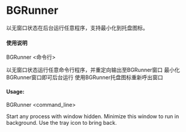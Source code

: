 # BGRunner

以无窗口状态在后台运行任意程序，支持最小化到托盘图标。

#### 使用说明

BGRunner <命令行>

以无窗口状态运行任意命令行程序，并重定向输出至BGRunner窗口
最小化BGRunner窗口即可后台运行
使用BGRunner托盘图标重新呼出窗口

#### Usage:
BGRunner <command_line>

Start any process with window hidden.
Minimize this window to run in background.
Use the tray icon to bring back.